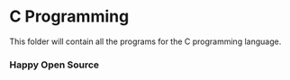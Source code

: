 # C Programming

This folder will contain all the programs for the C programming language.

### Happy Open Source